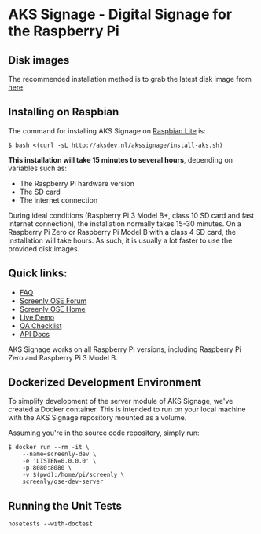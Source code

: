 # AKS Signage - Digital Signage for the Raspberry Pi

## Disk images

The recommended installation method is to grab the latest disk image from [here](https://github.com/damienpeerbolte/AKSSignage/releases).

## Installing on Raspbian

The command for installing AKS Signage on [Raspbian Lite](https://www.raspberrypi.org/downloads/raspbian/) is:

```
$ bash <(curl -sL http://aksdev.nl/akssignage/install-aks.sh)
```

**This installation will take 15 minutes to several hours**, depending on variables such as:

 * The Raspberry Pi hardware version
 * The SD card
 * The internet connection

During ideal conditions (Raspberry Pi 3 Model B+, class 10 SD card and fast internet connection), the installation normally takes 15-30 minutes. On a Raspberry Pi Zero or Raspberry Pi Model B with a class 4 SD card, the installation will take hours. As such, it is usually a lot faster to use the provided disk images.

## Quick links:

 * [FAQ](https://support.screenly.io/hc/en-us/sections/202652366-Frequently-Asked-Questions-FAQ-)
 * [Screenly OSE Forum](https://forums.screenly.io/c/screenly-ose)
 * [Screenly OSE Home](https://www.screenly.io/ose/)
 * [Live Demo](http://ose.demo.screenlyapp.com/)
 * [QA Checklist](https://www.forgett.com/checklist/1789089623)
 * [API Docs](http://ose.demo.screenlyapp.com/api/docs/)

AKS Signage works on all Raspberry Pi versions, including Raspberry Pi Zero and Raspberry Pi 3 Model B.

## Dockerized Development Environment

To simplify development of the server module of AKS Signage, we've created a Docker container. This is intended to run on your local machine with the AKS Signage repository mounted as a volume.

Assuming you're in the source code repository, simply run:

```
$ docker run --rm -it \
    --name=screenly-dev \
    -e 'LISTEN=0.0.0.0' \
    -p 8080:8080 \
    -v $(pwd):/home/pi/screenly \
    screenly/ose-dev-server
```

## Running the Unit Tests

    nosetests --with-doctest
